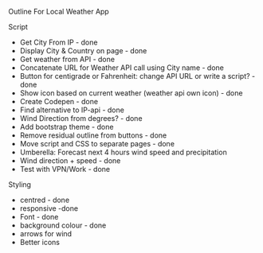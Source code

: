 Outline For Local Weather App

Script

- Get City From IP - done
- Display City & Country on page - done
- Get weather from API - done
- Concatenate URL for Weather API call using City name - done
- Button for centigrade or Fahrenheit: change API URL or write a script? - done
- Show icon based on current weather (weather api own icon) - done
- Create Codepen - done 
- Find alternative to IP-api - done
- Wind Direction from degrees? - done
- Add bootstrap theme - done
- Remove residual outline from buttons - done
- Move script and CSS to separate pages - done
- Umberella: Forecast next 4 hours wind speed and precipitation
- Wind direction + speed - done
- Test with VPN/Work - done

Styling
- centred - done
- responsive -done
- Font - done
- background colour - done
- arrows for wind
- Better icons
